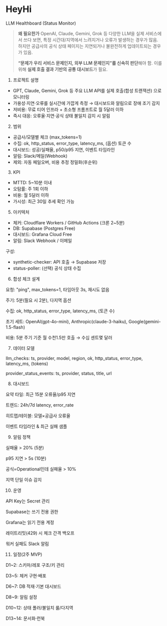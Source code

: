 # HeyHi
LLM Healthboard (Status Monitor)

> **왜 필요한가**
> OpenAI, Claude, Gemini, Grok 등 다양한 LLM을 실제 서비스에서 쓰다 보면, 특정 시간대/지역에서 느려지거나 오류가 발생하는 경우가 많음. 하지만 공급사의 공식 상태 페이지는 지연되거나 불완전하게 업데이트되는 경우가 있음.  
>
> **“문제가 우리 서비스 문제인지, 외부 LLM 문제인지”를 신속히 판단**해야 함. 이를 위해 **실제 호출 결과 기반의 공통 대시보드**가 필요.

1. 프로젝트 설명

- GPT, Claude, Gemini, Grok 등 주요 LLM API를 실제 호출(합성 트랜잭션) 으로 모니터링
- 가용성·지연·오류를 실시간에 가깝게 측정 → 대시보드와 알림으로 장애 조기 감지
- 저비용: 무료 티어 인프라 + 초소형 프롬프트로 월 5달러 이하
- 즉시 대응: 오류율·지연·공식 상태 불일치 감지 시 알림

2. 범위

- 공급사/모델별 체크 (max_tokens=1)
- 수집: ok, http_status, error_type, latency_ms, (옵션) 토큰 수
- 대시보드: 성공/실패율, p50/p95 지연, 이벤트 타임라인
- 알림: Slack/메일(Webhook)
- 제외: 자동 페일오버, 비용 추정 정밀화(후순위)

3. KPI

- MTTD: 5~10분 이내
- 오탐률: 주 1회 이하
- 비용: 월 5달러 이하
- 가시성: 최근 30일 추세 확인 가능

5. 아키텍처

- 체커: Cloudflare Workers / GitHub Actions (크론 2~5분)
- DB: Supabase (Postgres Free)
- 대시보드: Grafana Cloud Free
- 알림: Slack Webhook / 이메일

구성:

- synthetic-checker: API 호출 → Supabase 저장
- status-poller: (선택) 공식 상태 수집

6. 합성 체크 설계

요청: "ping", max_tokens=1, 타임아웃 3s, 재시도 없음

주기: 5분(필요 시 2분), 다지역 옵션

수집: ok, http_status, error_type, latency_ms, (토큰 수)

초기 세트: OpenAI(gpt-4o-mini), Anthropic(claude-3-haiku), Google(gemini-1.5-flash)

비용: 5분 주기 기준 월 수천1.5만 호출 → 수십 센트몇 달러

7. 데이터 모델

llm_checks: ts, provider, model, region, ok, http_status, error_type, latency_ms, (tokens)

provider_status_events: ts, provider, status, title, url

8. 대시보드

요약 타일: 최근 15분 오류율/p95 지연

트렌드: 24h/7d latency, error_rate

히트맵/테이블: 모델×공급사 오류율

이벤트 타임라인 & 최근 실패 샘플

9. 알림 정책

실패율 > 20% (5분)

p95 지연 > 5s (10분)

공식=Operational인데 실패율 > 10%

지역 단일 이슈 감지

10. 운영

API Key는 Secret 관리

Supabase는 쓰기 전용 권한

Grafana는 읽기 전용 계정

레이트리밋(429) 시 체크 간격 백오프

워커 실패도 Slack 알림

11. 일정(2주 MVP)

D1~2: 스키마/레포 구조/키 관리

D3~5: 체커 구현·배포

D6~7: DB 적재·기본 대시보드

D8~9: 알림 설정

D10~12: 상태 폴러/불일치 룰/다지역

D13~14: 문서화·런북